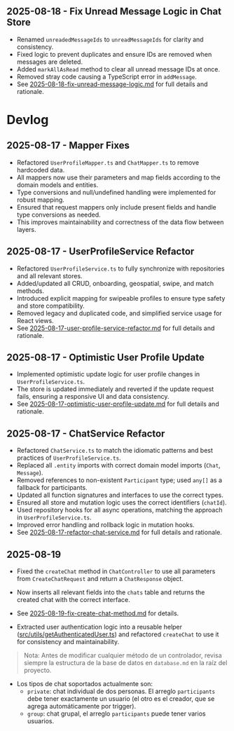 ## 2025-08-18 - Fix Unread Message Logic in Chat Store

- Renamed `unreadedMessageIds` to `unreadMessageIds` for clarity and consistency.
- Fixed logic to prevent duplicates and ensure IDs are removed when messages are deleted.
- Added `markAllAsRead` method to clear all unread message IDs at once.
- Removed stray code causing a TypeScript error in `addMessage`.
- See [2025-08-18-fix-unread-message-logic.md](2025-08-18-fix-unread-message-logic.md) for full details and rationale.

# Devlog

## 2025-08-17 - Mapper Fixes

- Refactored `UserProfileMapper.ts` and `ChatMapper.ts` to remove hardcoded data.
- All mappers now use their parameters and map fields according to the domain models and entities.
- Type conversions and null/undefined handling were implemented for robust mapping.
- Ensured that request mappers only include present fields and handle type conversions as needed.
- This improves maintainability and correctness of the data flow between layers.

## 2025-08-17 - UserProfileService Refactor

- Refactored `UserProfileService.ts` to fully synchronize with repositories and all relevant stores.
- Added/updated all CRUD, onboarding, geospatial, swipe, and match methods.
- Introduced explicit mapping for swipeable profiles to ensure type safety and store compatibility.
- Removed legacy and duplicated code, and simplified service usage for React views.
- See [2025-08-17-user-profile-service-refactor.md](2025-08-17-user-profile-service-refactor.md) for full details and rationale.

## 2025-08-17 - Optimistic User Profile Update

- Implemented optimistic update logic for user profile changes in `UserProfileService.ts`.
- The store is updated immediately and reverted if the update request fails, ensuring a responsive UI and data consistency.
- See [2025-08-17-optimistic-user-profile-update.md](2025-08-17-optimistic-user-profile-update.md) for full details and rationale.

## 2025-08-17 - ChatService Refactor

- Refactored `ChatService.ts` to match the idiomatic patterns and best practices of `UserProfileService.ts`.
- Replaced all `.entity` imports with correct domain model imports (`Chat`, `Message`).
- Removed references to non-existent `Participant` type; used `any[]` as a fallback for participants.
- Updated all function signatures and interfaces to use the correct types.
- Ensured all store and mutation logic uses the correct identifiers (`chatId`).
- Used repository hooks for all async operations, matching the approach in `UserProfileService.ts`.
- Improved error handling and rollback logic in mutation hooks.
- See [2025-08-17-refactor-chat-service.md](2025-08-17-refactor-chat-service.md) for full details and rationale.

## 2025-08-19

- Fixed the `createChat` method in `ChatController` to use all parameters from `CreateChatRequest` and return a `ChatResponse` object.
- Now inserts all relevant fields into the `chats` table and returns the created chat with the correct interface.
- See [2025-08-19-fix-create-chat-method.md](2025-08-19-fix-create-chat-method.md) for details.

- Extracted user authentication logic into a reusable helper ([src/utils/getAuthenticatedUser.ts](../src/utils/getAuthenticatedUser.ts)) and refactored `createChat` to use it for consistency and maintainability.

> Nota: Antes de modificar cualquier método de un controlador, revisa siempre la estructura de la base de datos en `database.md` en la raíz del proyecto.

- Los tipos de chat soportados actualmente son:
  - `private`: chat individual de dos personas. El arreglo `participants` debe tener exactamente un usuario (el otro es el creador, que se agrega automáticamente por trigger).
  - `group`: chat grupal, el arreglo `participants` puede tener varios usuarios.
